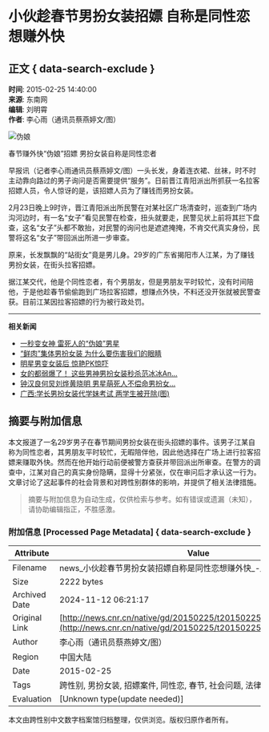 # 小伙趁春节男扮女装招嫖 自称是同性恋想赚外快

## 正文 { data-search-exclude }


**时间**: 2015-02-25 14:40:00  
**来源**: 东南网  
**编辑**: 刘明霄  
**作者**: 李心雨（通讯员蔡燕婷文/图）  

![伪娘](./W020150225528554466341.jpg)

春节赚外快“伪娘”招嫖 男扮女装自称是同性恋者

早报讯（记者李心雨通讯员蔡燕婷文/图）一头长发，身着连衣裙、丝袜，时不时主动靠向路过的男子询问是否需要提供“服务”。日前晋江青阳派出所抓获一名拉客招嫖人员，令人惊讶的是，该招嫖人员为了赚钱而男扮女装。

2月23日晚上9时许，晋江青阳派出所民警在对某社区广场清查时，巡查到广场内沟河边时，有一名“女子”看见民警在检查，扭头就要走，民警见状上前将其拦下盘查，这名“女子”头都不敢抬，对民警的询问也是遮遮掩掩，不肯交代真实身份，民警将这名“女子”带回派出所进一步审查。

原来，长发飘飘的“站街女”竟是男儿身。29岁的广东省揭阳市人江某，为了赚钱男扮女装，在街头拉客招嫖。

据江某交代，他是个同性恋者，有个男朋友，但是男朋友平时较忙，没有时间陪他，于是他趁春节偷偷跑到广场拉客招嫖，想赚点外快，不料还没开张就被民警查获。目前江某因拉客招嫖的行为被行政处罚。

---

**相关新闻**  
- [一秒变女神 雷死人的“伪娘”男星](http://www.cnr.cn/ent/list/20150216/t20150216_517773227.shtml)  
- [“鲜肉”集体男扮女装 为什么要伤害我们的眼睛](http://www.cnr.cn/ent/list/20150210/t20150210_517710270.shtml)  
- [明星男变女装后 惊艳PK惊吓](http://www.cnr.cn/ent/list/20150209/t20150209_517691544.shtml)  
- [女的都弱爆了！ 这些男神男扮女装秒杀范冰冰An...](http://www.cnr.cn/ent/list/20150129/t20150129_517568178.shtml)  
- [钟汉良何炅刘烨黄晓明 男星萌死人不偿命男扮女...](http://www.cnr.cn/ent/tpgd/20150129/t20150129_517565963.shtml)  
- [广西:学长男扮女装代学妹考试 两学生被开除(图)](http://www.cnr.cn/newscenter/native/gd/20150122/t20150122_517500112.shtml)  


## 摘要与附加信息

<!-- tcd_abstract -->
本文报道了一名29岁男子在春节期间男扮女装在街头招嫖的事件。该男子江某自称为同性恋者，其男朋友平时较忙，无暇陪伴他，因此他选择在广场上进行拉客招嫖来赚取外快。然而在他开始行动前便被警方查获并带回派出所审查。在警方的调查中，江某对自己的真实身份隐瞒，显得十分紧张，仅在审问后才承认这一行为。文章讨论了这起事件的社会背景和对跨性别群体的影响，并提供了相关法律措施。
<!-- tcd_abstract_end -->

> 摘要与附加信息为自动生成，仅供检索与参考。如有错误或遗漏（未知），请协助编辑指正，不胜感激。

### 附加信息 [Processed Page Metadata] { data-search-exclude }

| Attribute       | Value                                  |
|-----------------|----------------------------------------|
| Filename        | news_小伙趁春节男扮女装招嫖自称是同性恋想赚外快_-_央广网.md                             |
| Size            | 2222 bytes                           |
| Archived Date   | 2024-11-12 06:21:17                             |
| Original Link   | [http://news.cnr.cn/native/gd/20150225/t20150225_517804987.shtml](http://news.cnr.cn/native/gd/20150225/t20150225_517804987.shtml)                       |
| Author          | 李心雨（通讯员蔡燕婷文/图）                               |
| Region          | 中国大陆                               |
| Date            | 2015-02-25                                 |
| Tags            | 跨性别, 男扮女装, 招嫖案件, 同性恋, 春节, 社会问题, 法律回应                                 |
| Evaluation            | [Unknown type(update needed)]                                 |
<!-- tcd_table_end -->

本文由跨性别中文数字档案馆归档整理，仅供浏览。版权归原作者所有。
